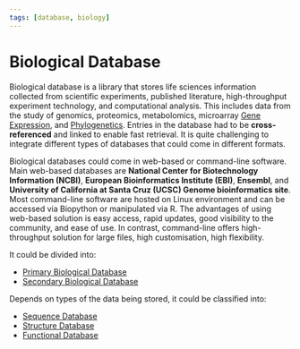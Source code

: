```yaml
---
tags: [database, biology]
---
```


# Biological Database

Biological database is a library that stores life sciences information collected
from scientific experiments, published literature, high-throughput experiment
technology, and computational analysis. This includes data from the study of
genomics, proteomics, metabolomics, microarray [Gene Expression](202308091143.md),
and [Phylogenetics](202308152048.md). Entries in the database had to be
**cross-referenced** and linked to enable fast retrieval. It is quite
challenging to integrate different types of databases that could come in
different formats.

Biological databases could come in web-based or command-line software. Main
web-based databases are **National Center for Biotechnology Information
(NCBI)**, **European Bioinformatics Institute (EBI)**, **Ensembl**, and
**University of California at Santa Cruz (UCSC) Genome bioinformatics site**.
Most command-line software are hosted on Linux environment and can be accessed
via Biopython or manipulated via R. The advantages of using web-based solution
is easy access, rapid updates, good visibility to the community, and ease of
use. In contrast, command-line offers high-throughput solution for large files,
high customisation, high flexibility.

It could be divided into:
- [Primary Biological Database](202308152104.md)
- [Secondary Biological Database](202308152106.md)

Depends on types of the data being stored, it could be classified into:
- [Sequence Database](202308152116.md)
- [Structure Database](202308152117.md)
- [Functional Database](202308152118.md)
